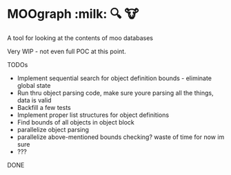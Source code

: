 # MOOgraph :milk: :mag: :cow:

A tool for looking at the contents of moo databases

Very WIP - not even full POC at this point.

TODOs
- Implement sequential search for object definition bounds - eliminate global state
- Run thru object parsing code, make sure youre parsing all the things, data is valid
- Backfill a few tests
- Implement proper list structures for object definitions
- Find bounds of all objects in object block
- parallelize object parsing
- parallelize above-mentioned bounds checking? waste of time for now im sure
- ???


DONE
